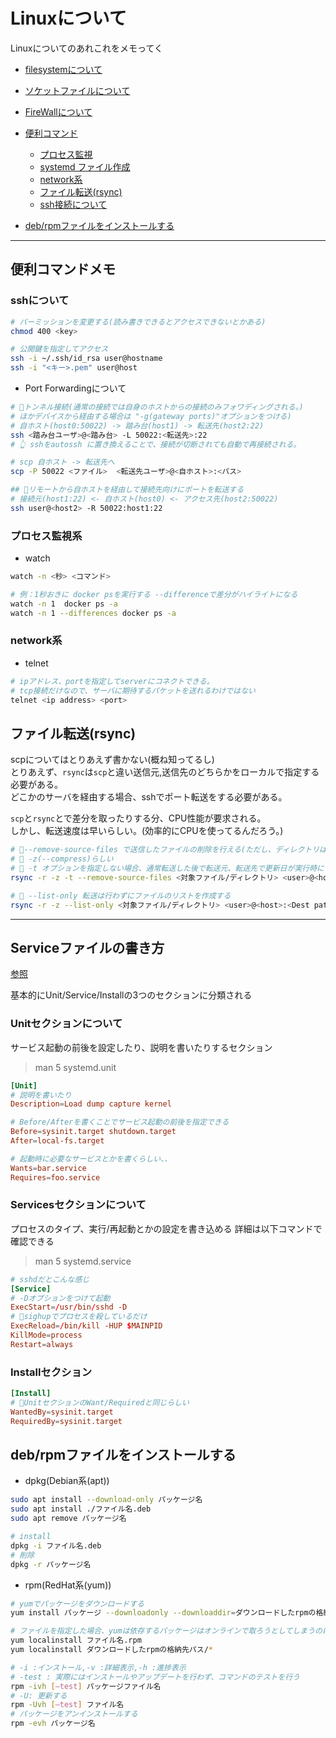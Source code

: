 # Linuxについて

Linuxについてのあれこれをメモってく

- [filesystemについて](filesystem)
- [ソケットファイルについて](socketfile)
- [FireWallについて](FireWall/Firewall)

- [便利コマンド](#usefull)
  - [プロセス監視](#watch)
  - [systemd ファイル作成](#systemd)
  - [network系](#network)
  - [ファイル転送(rsync)](#rsync)
  - [ssh接続について](#ssh)

- [deb/rpmファイルをインストールする](#pkgInstall)

---

## <a name=usefull>便利コマンドメモ</a>

### <a name=ssh>sshについて</a>

```sh
# パーミッションを変更する(読み書きできるとアクセスできないとかある)
chmod 400 <key>

# 公開鍵を指定してアクセス
ssh -i ~/.ssh/id_rsa user@hostname
ssh -i "<キー>.pem" user@host
```

- Port Forwardingについて

```sh
# 🌟トンネル接続(通常の接続では自身のホストからの接続のみフォワディングされる。)
# ほかデバイスから経由する場合は "-g(gateway ports)"オプションをつける)
# 自ホスト(host0:50022) -> 踏み台(host1) -> 転送先(host2:22)
ssh <踏み台ユーザ>@<踏み台> -L 50022:<転送先>:22
# 👆 sshをautossh に置き換えることで、接続が切断されても自動で再接続される。

# scp 自ホスト -> 転送先へ
scp -P 50022 <ファイル>  <転送先ユーザ>@<自ホスト>:<パス> 

## 🌟リモートから自ホストを経由して接続先向けにポートを転送する
# 接続元(host1:22) <- 自ホスト(host0) <- アクセス先(host2:50022)
ssh user@<host2> -R 50022:host1:22

```

### <a name=watch>プロセス監視系</a>

- watch

```sh
watch -n <秒> <コマンド>

# 例：1秒おきに docker psを実行する --differenceで差分がハイライトになる
watch -n 1  docker ps -a
watch -n 1 --differences docker ps -a
```

### <a name=network>network系</a>

- telnet

```sh
# ipアドレス、portを指定してserverにコネクトできる。
# tcp接続だけなので、サーバに期待するパケットを送れるわけではない
telnet <ip address> <port>
```

## <a name=rsync>ファイル転送(rsync)</a>

scpについてはとりあえず書かない(概ね知ってるし)  
とりあえず、`rsync`は`scp`と違い送信元,送信先のどちらかをローカルで指定する
必要がある。  
どこかのサーバを経由する場合、sshでポート転送をする必要がある。

`scp`と`rsync`とで差分を取ったりする分、CPU性能が要求される。  
しかし、転送速度は早いらしい。(効率的にCPUを使ってるんだろう。)

```sh
# 🌟--remove-source-files で送信したファイルの削除を行える(ただし、ディレクトリは消さない)
# 🌟 -z(--compress)らしい
# 🌟 -t オプションを指定しない場合、通常転送した後で転送元、転送先で更新日が実行時にされてしまう。そこで-tオプションをつけることで更新日時を保持したままにすることができる
rsync -r -z -t --remove-source-files <対象ファイル/ディレクトリ> <user>@<host>:<Dest path>

# 🌟 --list-only 転送は行わずにファイルのリストを作成する
rsync -r -z --list-only <対象ファイル/ディレクトリ> <user>@<host>:<Dest path>
```

---

## <a name=systemd>Serviceファイルの書き方</a>

[参照](https://qiita.com/masami256/items/ef0f23125cf8255e4857)

基本的にUnit/Service/Installの3つのセクションに分類される

### Unitセクションについて

サービス起動の前後を設定したり、説明を書いたりするセクション

> man 5 systemd.unit

```conf
[Unit]
# 説明を書いたり
Description=Load dump capture kernel

# Before/Afterを書くことでサービス起動の前後を指定できる
Before=sysinit.target shutdown.target
After=local-fs.target

# 起動時に必要なサービスとかを書くらしい、、
Wants=bar.service
Requires=foo.service
```

### Servicesセクションについて

プロセスのタイプ、実行/再起動とかの設定を書き込める
詳細は以下コマンドで確認できる

> man 5 systemd.service

```conf
# sshdだとこんな感じ
[Service]
# -Dオプションをつけて起動
ExecStart=/usr/bin/sshd -D
# 🚨sighupでプロセスを殺しているだけ
ExecReload=/bin/kill -HUP $MAINPID
KillMode=process
Restart=always
```

### Installセクション

```conf
[Install]
# 🌟UnitセクションのWant/Requiredと同じらしい
WantedBy=sysinit.target
RequiredBy=sysinit.target
```

## <a name=pkgInstall>deb/rpmファイルをインストールする</a>

- dpkg(Debian系(apt))

```bash
sudo apt install --download-only パッケージ名
sudo apt install ./ファイル名.deb
sudo apt remove パッケージ名

# install
dpkg -i ファイル名.deb
# 削除
dpkg -r パッケージ名
```

- rpm(RedHat系(yum))

```bash
# yumでパッケージをダウンロードする
yum install パッケージ --downloadonly --downloaddir=ダウンロードしたrpmの格納先パス

# ファイルを指定した場合、yumは依存するパッケージはオンラインで取ろうとしてしまうのに注意
yum localinstall ファイル名.rpm
yum localinstall ダウンロードしたrpmの格納先パス/*

# -i :インストール,-v :詳細表示,-h :進捗表示  
# -test : 実際にはインストールやアップデートを行わず、コマンドのテストを行う
rpm -ivh [–test] パッケージファイル名
# -U: 更新する
rpm -Uvh [–test] ファイル名
# パッケージをアンインストールする
rpm -evh パッケージ名
```
